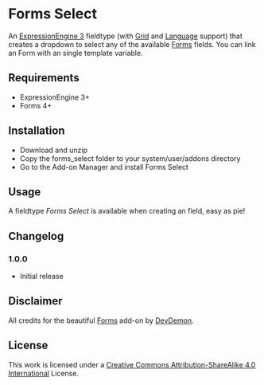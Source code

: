 # Forms Select
An [ExpressionEngine 3](https://expressionengine.com/) fieldtype (with [Grid](http://ellislab.com/expressionengine/user-guide/modules/channel/grid.html) and [Language](https://docs.expressionengine.com/latest/cp/utilities/translate/index.html) support) that creates a dropdown to select any of the available [Forms](http://www.devdemon.com/expressionengine-addons/forms) fields. You can link an Form with an single template variable.

## Requirements
- ExpressionEngine 3+
- Forms 4+

## Installation
- Download and unzip
- Copy the forms_select folder to your system/user/addons directory
- Go to the Add-on Manager and install Forms Select

## Usage
A fieldtype _Forms Select_ is available when creating an field, easy as pie!

## Changelog
### 1.0.0
- Initial release

## Disclaimer
All credits for the beautiful [Forms](http://www.devdemon.com/expressionengine-addons/forms) add-on by [DevDemon](http://www.devdemon.com). 

## License
This work is licensed under a [Creative Commons Attribution-ShareAlike 4.0 International](https://creativecommons.org/licenses/by-sa/4.0/) License.